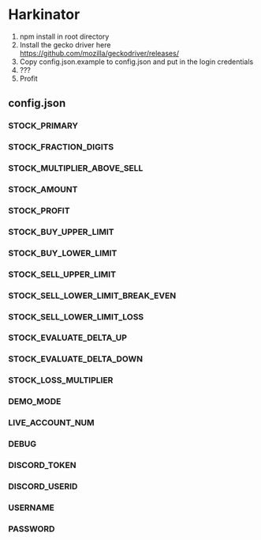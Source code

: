 # Harkinator 

1. npm install in root directory
2. Install the gecko driver here https://github.com/mozilla/geckodriver/releases/
3. Copy config.json.example to config.json and put in the login credentials
4. ???
5. Profit

## config.json

### STOCK_PRIMARY

### STOCK_FRACTION_DIGITS 

### STOCK_MULTIPLIER_ABOVE_SELL 

### STOCK_AMOUNT

### STOCK_PROFIT

### STOCK_BUY_UPPER_LIMIT

### STOCK_BUY_LOWER_LIMIT

### STOCK_SELL_UPPER_LIMIT

### STOCK_SELL_LOWER_LIMIT_BREAK_EVEN

### STOCK_SELL_LOWER_LIMIT_LOSS

### STOCK_EVALUATE_DELTA_UP

### STOCK_EVALUATE_DELTA_DOWN

### STOCK_LOSS_MULTIPLIER

### DEMO_MODE

### LIVE_ACCOUNT_NUM

### DEBUG

### DISCORD_TOKEN

### DISCORD_USERID

### USERNAME

### PASSWORD

